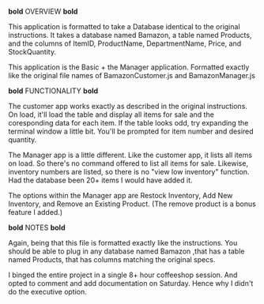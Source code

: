 **bold**  OVERVIEW  __bold__

This application is formatted to take a Database identical to the original instructions. It takes a database named Bamazon, a table named Products, and the columns of ItemID, ProductName, DepartmentName, Price, and StockQuantity.

This application is the Basic + the Manager application. Formatted exactly like the original file names of BamazonCustomer.js and BamazonManager.js

**bold**  FUNCTIONALITY  __bold__

The customer app works exactly as described in the original instructions. On load, it'll load the table and display all items for sale and the coresponding data for each item. If the table looks odd, try expanding the terminal window a little bit. You'll be prompted for item number and desired quantity.

The Manager app is a little different. Like the customer app, it lists all items on load. So there's no command offered to list all items for sale. Likewise, inventory numbers are listed, so there is no "view low inventory" function. Had the database been 20+ items I would have added it.

The options within the Manager app are Restock Inventory, Add New Inventory, and Remove an Existing Product. (The remove product is a bonus feature I added.)

**bold**  NOTES  __bold__

Again, being that this file is formatted exactly like the instructions. You should be able to plug in any database named Bamazon ,that has a table named Products, that has columns matching the original specs.

I binged the entire project in a single 8+ hour coffeeshop session. And opted to comment and add documentation on Saturday. Hence why I didn't do the executive option.

